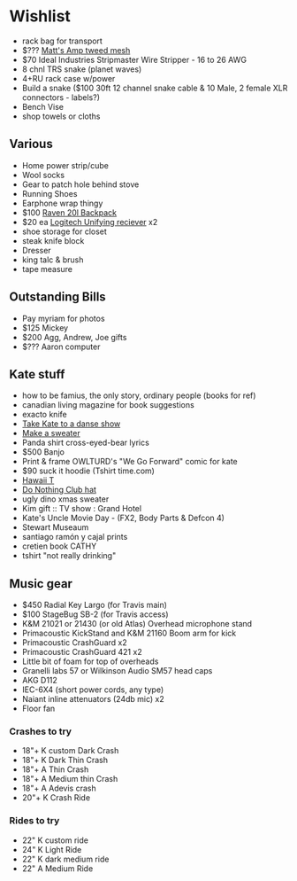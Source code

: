# Wishlist

- rack bag for transport
- $??? [Matt's Amp tweed mesh](https://nextgenguitars.ca/categories/cab-case-parts/grill-cloth-piping.html)
- $70 Ideal Industries Stripmaster Wire Stripper - 16 to 26 AWG
- 8 chnl TRS snake (planet waves)
- 4+RU rack case w/power
- Build a snake ($100 30ft 12 channel snake cable & 10 Male, 2 female XLR connectors - labels?)
- Bench Vise
- shop towels or cloths

## Various

- Home power strip/cube
- Wool socks
- Gear to patch hole behind stove
- Running Shoes
- Earphone wrap thingy
- $100 [Raven 20l Backpack](https://www.fjallraven.com/raven-20l)
- $20 ea [Logitech Unifying reciever](https://www.amazon.ca/Logitech-910-005235-USB-Unifying-Receiver/dp/B072JW9LT8/) x2
- shoe storage for closet
- steak knife block
- Dresser
- king talc & brush
- tape measure

## Outstanding Bills

- Pay myriam for photos
- $125 Mickey
- $200 Agg, Andrew, Joe gifts
- $??? Aaron computer

## Kate stuff

- how to be famius, the only story, ordinary people (books for ref)
- canadian living magazine for book suggestions
- exacto knife
- [Take Kate to a danse show](https://www.quebecdanse.org/)
- [Make a sweater](https://www.entripy.com/)
- Panda shirt cross-eyed-bear lyrics
- $500 Banjo
- Print & frame OWLTURD's "We Go Forward" comic for kate
- $90 suck it hoodie (Tshirt time.com)
- [Hawaii T](http://fresh-tops.com/hawaii-white-t-shirt/)
- [Do Nothing Club hat](http://fresh-tops.com/do-nothing-white-hat/)
- ugly dino xmas sweater
- Kim gift :: TV show : Grand Hotel
- Kate's Uncle Movie Day - (FX2, Body Parts & Defcon 4)
- Stewart Museaum
- santiago ramón y cajal prints
- cretien book CATHY
- tshirt "not really drinking"

## Music gear

- $450 Radial Key Largo (for Travis main)
- $100 StageBug SB-2 (for Travis access)
- K&M 21021 or 21430 (or old Atlas) Overhead microphone stand
- Primacoustic KickStand and K&M 21160 Boom arm for kick
- Primacoustic CrashGuard x2
- Primacoustic CrashGuard 421 x2
- Little bit of foam for top of overheads
- Granelli labs 57 or Wilkinson Audio SM57 head caps
- AKG D112
- IEC-6X4 (short power cords, any type)
- Naiant inline attenuators (24db mic) x2
- Floor fan

### Crashes to try

- 18"+ K custom Dark Crash
- 18"+ K Dark Thin Crash
- 18"+ A Thin Crash
- 18"+ A Medium thin Crash
- 18"+ A Adevis crash
- 20"+ K Crash Ride

### Rides to try

- 22" K custom ride
- 24" K Light Ride
- 22" K dark medium ride
- 22" A Medium Ride
